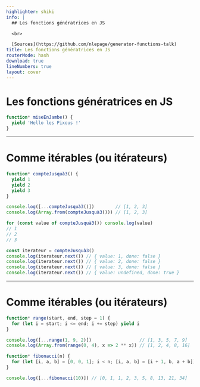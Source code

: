 ```yaml
---
highlighter: shiki
info: |
  ## Les fonctions génératrices en JS

  <br>

  [Sources](https://github.com/nlepage/generator-functions-talk)
title: Les fonctions génératrices en JS
routerMode: hash
download: true
lineNumbers: true
layout: cover
---
```


# Les fonctions génératrices en JS

```js
function* miseEnJambe() {
  yield 'Hello les Pixous !'
}
```

<style>
code {
  @apply text-lg
}
</style>

---

# Comme itérables (ou itérateurs)

```js {1-5|1-5,7-8|1-5,10-13|1-5,15-19|all}
function* compteJusquà3() {
  yield 1
  yield 2
  yield 3
}

console.log([...compteJusquà3()])        // [1, 2, 3]
console.log(Array.from(compteJusquà3())) // [1, 2, 3]

for (const value of compteJusquà3()) console.log(value)
// 1
// 2
// 3

const iterateur = compteJusquà3()
console.log(iterateur.next()) // { value: 1, done: false }
console.log(iterateur.next()) // { value: 2, done: false }
console.log(iterateur.next()) // { value: 3, done: false }
console.log(iterateur.next()) // { value: undefined, done: true }
```

---

# Comme itérables (ou itérateurs)

```js {-6|8-|all}
function* range(start, end, step = 1) {
  for (let i = start; i <= end; i += step) yield i
}

console.log([...range(1, 9, 2)])                  // [1, 3, 5, 7, 9]
console.log(Array.from(range(0, 4), x => 2 ** x)) // [1, 2, 4, 8, 16]

function* fibonacci(n) {
  for (let [i, a, b] = [0, 0, 1]; i < n; [i, a, b] = [i + 1, b, a + b]) yield a
}

console.log([...fibonacci(10)]) // [0, 1, 1, 2, 3, 5, 8, 13, 21, 34]
```

<style>
code {
  @apply text-base
}
</style>
